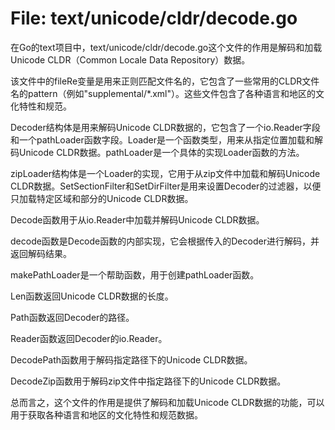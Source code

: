 # File: text/unicode/cldr/decode.go

在Go的text项目中，text/unicode/cldr/decode.go这个文件的作用是解码和加载Unicode CLDR（Common Locale Data Repository）数据。

该文件中的fileRe变量是用来正则匹配文件名的，它包含了一些常用的CLDR文件名的pattern（例如"supplemental/*.xml"）。这些文件包含了各种语言和地区的文化特性和规范。

Decoder结构体是用来解码Unicode CLDR数据的，它包含了一个io.Reader字段和一个pathLoader函数字段。Loader是一个函数类型，用来从指定位置加载和解码Unicode CLDR数据。pathLoader是一个具体的实现Loader函数的方法。

zipLoader结构体是一个Loader的实现，它用于从zip文件中加载和解码Unicode CLDR数据。SetSectionFilter和SetDirFilter是用来设置Decoder的过滤器，以便只加载特定区域和部分的Unicode CLDR数据。

Decode函数用于从io.Reader中加载并解码Unicode CLDR数据。

decode函数是Decode函数的内部实现，它会根据传入的Decoder进行解码，并返回解码结果。

makePathLoader是一个帮助函数，用于创建pathLoader函数。

Len函数返回Unicode CLDR数据的长度。

Path函数返回Decoder的路径。

Reader函数返回Decoder的io.Reader。

DecodePath函数用于解码指定路径下的Unicode CLDR数据。

DecodeZip函数用于解码zip文件中指定路径下的Unicode CLDR数据。

总而言之，这个文件的作用是提供了解码和加载Unicode CLDR数据的功能，可以用于获取各种语言和地区的文化特性和规范数据。

